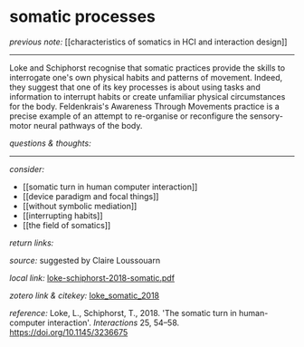 # somatic processes

_previous note:_  [[characteristics of somatics in HCI and interaction design]]

---

Loke and Schiphorst recognise that somatic practices provide the skills to interrogate one's own physical habits and patterns of movement. Indeed, they suggest that one of its key processes is about using tasks and information to interrupt habits or create unfamiliar physical circumstances for the body. Feldenkrais's Awareness Through Movements practice is a precise example of an attempt to re-organise or reconfigure the sensory-motor neural pathways of the body.


_questions & thoughts:_



--- 

_consider:_ 

- [[somatic turn in human computer interaction]]
- [[device paradigm and focal things]]
- [[without symbolic mediation]]
- [[interrupting habits]]
- [[the field of somatics]]


_return links:_

_source:_  suggested by Claire Loussouarn    

_local link:_ [loke-schiphorst-2018-somatic.pdf](hook://file/kzsBr4TuD?p=RHJvcGJveC9iaWJsaW9ncmFwaHkgcGRmcw==&n=loke-schiphorst-2018-somatic.pdf)

_zotero link & citekey:_ [loke_somatic_2018](zotero://select/items/1_6IERMMFC)

_reference:_ Loke, L., Schiphorst, T., 2018. 'The somatic turn in human-computer interaction'. _Interactions_ 25, 54–58. <https://doi.org/10.1145/3236675>
